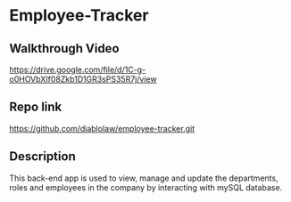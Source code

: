 # Employee-Tracker

## Walkthrough Video

https://drive.google.com/file/d/1C-g-o0HOVbXIf08Zkb1D1GR3sPS35R7j/view

## Repo link

https://github.com/diablolaw/employee-tracker.git

## Description

This back-end app is used to view, manage and update the departments, roles and employees in the company by interacting with mySQL database.
